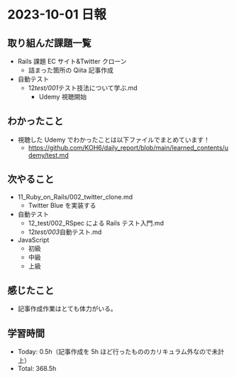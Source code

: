 # 2023-10-01 日報

## 取り組んだ課題一覧

- Rails 課題 EC サイト&Twitter クローン
  - 詰まった箇所の Qiita 記事作成
- 自動テスト
  - 12*test/001*テスト技法について学ぶ.md
    - Udemy 視聴開始

## わかったこと

- 視聴した Udemy でわかったことは以下ファイルでまとめています！
  - https://github.com/KOH6/daily_report/blob/main/learned_contents/udemy/test.md

## 次やること

- 11_Ruby_on_Rails/002_twitter_clone.md
  - Twitter Blue を実装する
- 自動テスト
  - 12_test/002_RSpec による Rails テスト入門.md
  - 12*test/003*自動テスト.md
- JavaScript
  - 初級
  - 中級
  - 上級

## 感じたこと

- 記事作成作業はとても体力がいる。

## 学習時間

- Today: 0.5h（記事作成を 5h ほど行ったもののカリキュラム外なので未計上）
- Total: 368.5h
